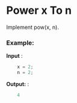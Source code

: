 # Power x To n

Implement pow(x, n).

### Example:

**Input** : 
```java
    x = 2;
    n = 2;
```

**Output:** : 
```java
    4
```


